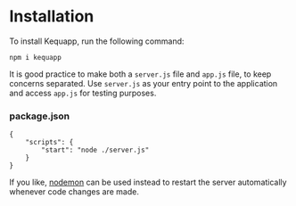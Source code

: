 # Installation

To install Kequapp, run the following command:

```
npm i kequapp
```

It is good practice to make both a `server.js` file and `app.js` file, to keep concerns separated. Use `server.js` as your entry point to the application and access `app.js` for testing purposes.

### package.json

```
{
    "scripts": {
        "start": "node ./server.js"
    }
}
```

If you like, <a href="https://www.npmjs.com/package/nodemon" target="_blank">nodemon</a> can be used instead to restart the server automatically whenever code changes are made.

